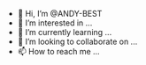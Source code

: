 - 👋 Hi, I’m @ANDY-BEST
- 👀 I’m interested in ...
- 🌱 I’m currently learning ...
- 💞️ I’m looking to collaborate on ...
- 📫 How to reach me ...

<!---
ANDY-BEST/ANDY-BEST is a ✨ special ✨ repository because its `README.md` (this file) appears on your GitHub profile.
You can click the Preview link to take a look at your changes.
--->
